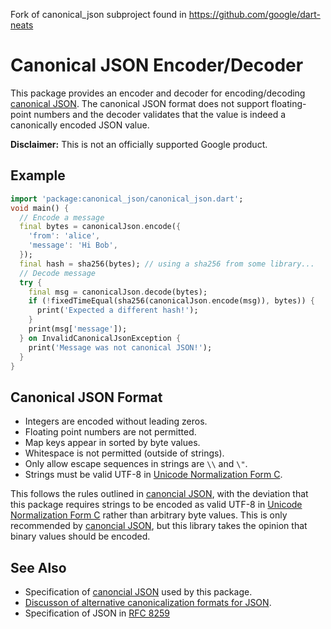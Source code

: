 Fork of canonical_json subproject found in https://github.com/google/dart-neats

Canonical JSON Encoder/Decoder
==============================
This package provides an encoder and decoder for encoding/decoding
[canonical JSON][1]. The canonical JSON format does not support floating-point
numbers and the decoder validates that the value is indeed a canonically encoded
JSON value.

**Disclaimer:** This is not an officially supported Google product.

## Example

```dart
import 'package:canonical_json/canonical_json.dart';
void main() {
  // Encode a message
  final bytes = canonicalJson.encode({
    'from': 'alice',
    'message': 'Hi Bob',
  });
  final hash = sha256(bytes); // using a sha256 from some library...
  // Decode message
  try {
    final msg = canonicalJson.decode(bytes);
    if (!fixedTimeEqual(sha256(canonicalJson.encode(msg)), bytes)) {
      print('Expected a different hash!');
    }
    print(msg['message']);
  } on InvalidCanonicalJsonException {
    print('Message was not canonical JSON!');
  }
}
```

## Canonical JSON Format

 * Integers are encoded without leading zeros.
 * Floating point numbers are not permitted.
 * Map keys appear in sorted by byte values.
 * Whitespace is not permitted (outside of strings).
 * Only allow escape sequences in strings are `\\` and `\"`.
 * Strings must be valid UTF-8 in [Unicode Normalization Form C][4].

This follows the rules outlined in [canoncial JSON][1], with the deviation that
this package requires strings to be encoded as valid UTF-8 in
[Unicode Normalization Form C][4] rather than arbitrary
byte values. This is only recommended by [canoncial JSON][1], but this library
takes the opinion that binary values should be encoded.

## See Also

 * Specification of [canoncial JSON][1] used by this package.
 * [Discusson of alternative canonicalization formats for JSON][2].
 * Specification of JSON in [RFC 8259][3]

[1]: http://wiki.laptop.org/go/Canonical_JSON
[2]: https://gibson042.github.io/canonicaljson-spec/#prior-art
[3]: https://tools.ietf.org/html/rfc8259
[4]: http://unicode.org/reports/tr15/
